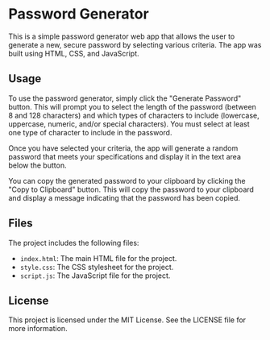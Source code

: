 # Password Generator

This is a simple password generator web app that allows the user to generate a new, secure password by selecting various criteria. The app was built using HTML, CSS, and JavaScript.

## Usage

To use the password generator, simply click the "Generate Password" button. This will prompt you to select the length of the password (between 8 and 128 characters) and which types of characters to include (lowercase, uppercase, numeric, and/or special characters). You must select at least one type of character to include in the password.

Once you have selected your criteria, the app will generate a random password that meets your specifications and display it in the text area below the button.

You can copy the generated password to your clipboard by clicking the "Copy to Clipboard" button. This will copy the password to your clipboard and display a message indicating that the password has been copied.

## Files

The project includes the following files:

- `index.html`: The main HTML file for the project.
- `style.css`: The CSS stylesheet for the project.
- `script.js`: The JavaScript file for the project.

## License

This project is licensed under the MIT License. See the LICENSE file for more information.
